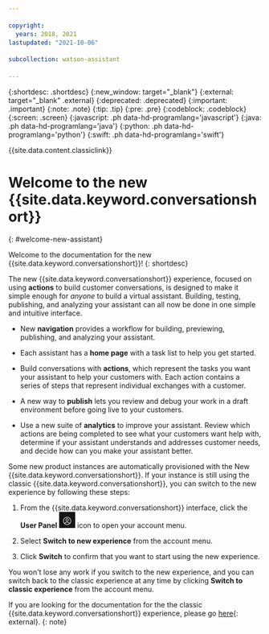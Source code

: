 ```yaml
---

copyright:
  years: 2018, 2021
lastupdated: "2021-10-06"

subcollection: watson-assistant

---
```


{:shortdesc: .shortdesc}
{:new_window: target="_blank"}
{:external: target="_blank" .external}
{:deprecated: .deprecated}
{:important: .important}
{:note: .note}
{:tip: .tip}
{:pre: .pre}
{:codeblock: .codeblock}
{:screen: .screen}
{:javascript: .ph data-hd-programlang='javascript'}
{:java: .ph data-hd-programlang='java'}
{:python: .ph data-hd-programlang='python'}
{:swift: .ph data-hd-programlang='swift'}

{{site.data.content.classiclink}}

# Welcome to the new {{site.data.keyword.conversationshort}}
{: #welcome-new-assistant}

Welcome to the documentation for the new {{site.data.keyword.conversationshort}}!
{: shortdesc}

The new {{site.data.keyword.conversationshort}} experience, focused on using **actions** to build customer conversations, is designed to make it simple enough for *anyone* to build a virtual assistant. Building, testing,  publishing, and analyzing your assistant can all now be done in one simple and intuitive interface.

- New **navigation** provides a workflow for building, previewing, publishing, and analyzing your assistant. 

- Each assistant has a **home page** with a task list to help you get started.

- Build conversations with **actions**, which represent the tasks you want your assistant to help your customers with. Each action contains a series of steps that represent individual exchanges with a customer.

- A new way to **publish** lets you review and debug your work in a draft environment before going live to your customers.

- Use a new suite of **analytics** to improve your assistant. Review which actions are being completed to see what your customers want help with, determine if your assistant understands and addresses customer needs, and decide how can you make your assistant better.

Some new product instances are automatically provisioned with the New {{site.data.keyword.conversationshort}}. If your instance is still using the classic {{site.data.keyword.conversationshort}}, you can switch to the new experience by following these steps:

1. From the {{site.data.keyword.conversationshort}} interface, click the **User Panel** ![User Panel icon](images/user-icon.png) icon to open your account menu.

1. Select **Switch to new experience** from the account menu.

1. Click **Switch** to confirm that you want to start using the new experience.

You won't lose any work if you switch to the new experience, and you can switch back to the classic experience at any time by clicking **Switch to classic experience** from the account menu.

If you are looking for the documentation for the the classic {{site.data.keyword.conversationshort}} experience, please go [here](https://cloud.ibm.com/docs/assistant){: external}.
{: note}

